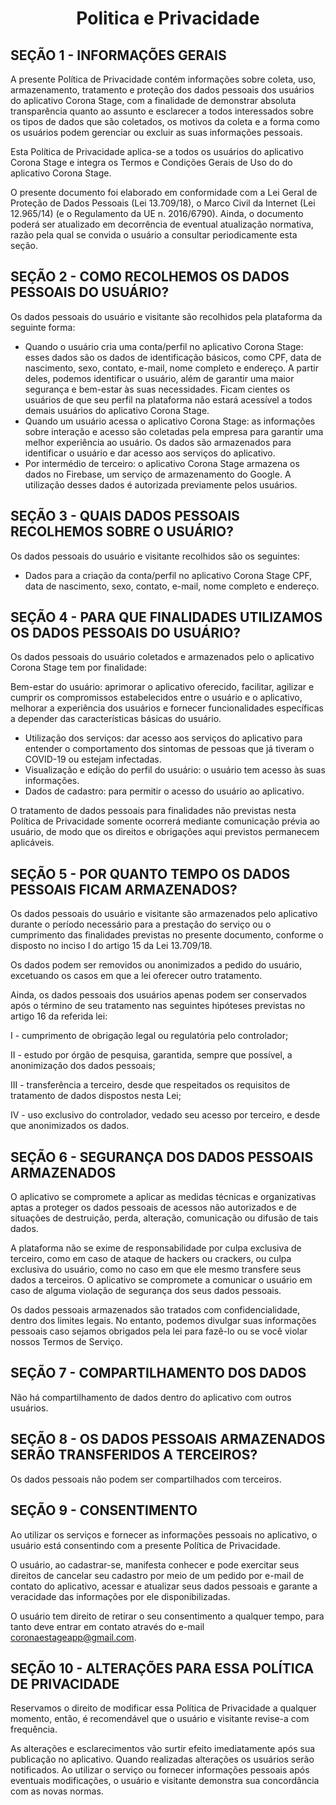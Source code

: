 # <h1 align="center">Politica e Privacidade</h1>

## SEÇÃO 1 - INFORMAÇÕES GERAIS

A presente Política de Privacidade contém informações sobre coleta, uso, armazenamento, tratamento e proteção dos dados pessoais dos usuários do aplicativo Corona Stage, com a finalidade de demonstrar absoluta transparência quanto ao assunto e esclarecer a todos interessados sobre os tipos de dados que são coletados, os motivos da coleta e a forma como os usuários podem gerenciar ou excluir as suas informações pessoais.

Esta Política de Privacidade aplica-se a todos os usuários do aplicativo Corona Stage e integra os Termos e Condições Gerais de Uso do do aplicativo Corona Stage.

O presente documento foi elaborado em conformidade com a Lei Geral de Proteção de Dados Pessoais (Lei 13.709/18), o Marco Civil da Internet (Lei 12.965/14) (e o Regulamento da UE n. 2016/6790). Ainda, o documento poderá ser atualizado em decorrência de eventual atualização normativa, razão pela qual se convida o usuário a consultar periodicamente esta seção.

## SEÇÃO 2 - COMO RECOLHEMOS OS DADOS PESSOAIS DO USUÁRIO?

Os dados pessoais do usuário e visitante são recolhidos pela plataforma da seguinte forma:

* Quando o usuário cria uma conta/perfil no aplicativo Corona Stage: esses dados são os dados de identificação básicos, como CPF, data de nascimento, sexo, contato, e-mail, nome completo e endereço. A partir deles, podemos identificar o usuário, além de garantir uma maior segurança e bem-estar às suas necessidades. Ficam cientes os usuários de que seu perfil na plataforma não estará acessível a todos demais usuários do aplicativo Corona Stage.
* Quando um usuário acessa o aplicativo Corona Stage: as informações sobre interação e acesso são coletadas pela empresa para garantir uma melhor experiência ao usuário. Os dados são armazenados para identificar o usuário e dar acesso aos serviços do aplicativo.
* Por intermédio de terceiro: o aplicativo Corona Stage armazena os dados no Firebase, um serviço de armazenamento do Google. A utilização desses dados é autorizada previamente pelos usuários.

## SEÇÃO 3 - QUAIS DADOS PESSOAIS RECOLHEMOS SOBRE O USUÁRIO?

Os dados pessoais do usuário e visitante recolhidos são os seguintes:

* Dados para a criação da conta/perfil no aplicativo Corona Stage CPF, data de nascimento, sexo, contato, e-mail, nome completo e endereço.

## SEÇÃO 4 - PARA QUE FINALIDADES UTILIZAMOS OS DADOS PESSOAIS DO USUÁRIO?

Os dados pessoais do usuário coletados e armazenados pelo o aplicativo Corona Stage tem por finalidade:

Bem-estar do usuário: aprimorar o aplicativo oferecido, facilitar, agilizar e cumprir os compromissos estabelecidos entre o usuário e o aplicativo, melhorar a experiência dos usuários e fornecer funcionalidades específicas a depender das características básicas do usuário.

* Utilização dos serviços: dar acesso aos serviços do aplicativo para entender o comportamento dos sintomas de pessoas que já tiveram  o COVID-19 ou estejam infectadas.
* Visualização e edição do perfil do usuário: o usuário tem acesso às suas informações.
* Dados de cadastro: para permitir o acesso do usuário ao aplicativo.

O tratamento de dados pessoais para finalidades não previstas nesta Política de Privacidade somente ocorrerá mediante comunicação prévia ao usuário, de modo que os direitos e obrigações aqui previstos permanecem aplicáveis.

## SEÇÃO 5 - POR QUANTO TEMPO OS DADOS PESSOAIS FICAM ARMAZENADOS?

Os dados pessoais do usuário e visitante são armazenados pelo aplicativo durante o período necessário para a prestação do serviço ou o cumprimento das finalidades previstas no presente documento, conforme o disposto no inciso I do artigo 15 da Lei 13.709/18.

Os dados podem ser removidos ou anonimizados a pedido do usuário, excetuando os casos em que a lei oferecer outro tratamento.

Ainda, os dados pessoais dos usuários apenas podem ser conservados após o término de seu tratamento nas seguintes hipóteses previstas no artigo 16 da referida lei:

I - cumprimento de obrigação legal ou regulatória pelo controlador;

II - estudo por órgão de pesquisa, garantida, sempre que possível, a anonimização dos dados pessoais;

III - transferência a terceiro, desde que respeitados os requisitos de tratamento de dados dispostos nesta Lei;

IV - uso exclusivo do controlador, vedado seu acesso por terceiro, e desde que anonimizados os dados.

## SEÇÃO 6 - SEGURANÇA DOS DADOS PESSOAIS ARMAZENADOS

O aplicativo se compromete a aplicar as medidas técnicas e organizativas aptas a proteger os dados pessoais de acessos não autorizados e de situações de destruição, perda, alteração, comunicação ou difusão de tais dados.

A plataforma não se exime de responsabilidade por culpa exclusiva de terceiro, como em caso de ataque de hackers ou crackers, ou culpa exclusiva do usuário, como no caso em que ele mesmo transfere seus dados a terceiros. O aplicativo se compromete a comunicar o usuário em caso de alguma violação de segurança dos seus dados pessoais.

Os dados pessoais armazenados são tratados com confidencialidade, dentro dos limites legais. No entanto, podemos divulgar suas informações pessoais caso sejamos obrigados pela lei para fazê-lo ou se você violar nossos Termos de Serviço.

## SEÇÃO 7 - COMPARTILHAMENTO DOS DADOS

Não há compartilhamento de dados dentro do aplicativo com outros usuários.

## SEÇÃO 8 - OS DADOS PESSOAIS ARMAZENADOS SERÃO TRANSFERIDOS A TERCEIROS?

Os dados pessoais não podem ser compartilhados com terceiros.

## SEÇÃO 9 - CONSENTIMENTO

Ao utilizar os serviços e fornecer as informações pessoais no aplicativo, o usuário está consentindo com a presente Política de Privacidade.

O usuário, ao cadastrar-se, manifesta conhecer e pode exercitar seus direitos de cancelar seu cadastro por meio de um pedido por e-mail de contato do aplicativo, acessar e atualizar seus dados pessoais e garante a veracidade das informações por ele disponibilizadas.

O usuário tem direito de retirar o seu consentimento a qualquer tempo, para tanto deve entrar em contato através do e-mail coronaestageapp@gmail.com.

## SEÇÃO 10 - ALTERAÇÕES PARA ESSA POLÍTICA DE PRIVACIDADE

Reservamos o direito de modificar essa Política de Privacidade a qualquer momento, então, é recomendável que o usuário e visitante revise-a com frequência.

As alterações e esclarecimentos vão surtir efeito imediatamente após sua publicação no aplicativo. Quando realizadas alterações os usuários serão notificados. Ao utilizar o serviço ou fornecer informações pessoais após eventuais modificações, o usuário e visitante demonstra sua concordância com as novas normas.



